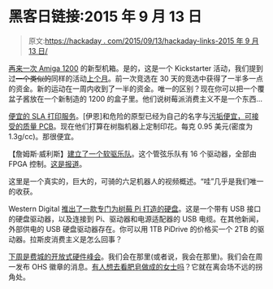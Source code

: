 # 黑客日链接:2015 年 9 月 13 日

> 原文:[https://hackaday . com/2015/09/13/hackaday-links-2015 年 9 月 13 日/](https://hackaday.com/2015/09/13/hackaday-links-september-13-2015/)

[再来一次 Amiga 1200](https://www.kickstarter.com/projects/a1200housing/new-amiga-1200-cases-made-from-new-molds) 的新型机箱。是的，这是一个 Kickstarter 活动，我们提到过~~一个类似的~~同样的活动[上个月](http://hackaday.com/2015/08/02/hackaday-links-august-2-2015/)。前一次竞选在 30 天的竞选中获得了一半多一点的资金。新的运动在一周内收到了一半的资金。唯一的区别？现在你可以把一个覆盆子酱放在一个新制造的 1200 的盒子里。他们说树莓派消费主义不是一个东西…

[便宜的 SLA 打印服务](http://dev.dangerousprototypes.com/store/print3d)。[伊恩]和危险的原型已经为自己的名字与[污垢便宜，可接受的质量 PCB](http://dirtypcbs.com/)。现在他们打算在树脂机器上定制印花。每克 0.95 美元(密度为 1.3g/cc)。那很便宜。

【詹姆斯·威利斯】[建立了一个软驱乐队](https://www.youtube.com/watch?v=7S60M0eb3WQ)。这个管弦乐队有 16 个驱动器，全部由 FPGA 控制。[这是报道](https://decibel.ni.com/content/docs/DOC-41336)。

这里是一个真实的，巨大的，可骑的六足机器人的视频概述。“哇”几乎是我们唯一的收获。

Western Digital [推出了一款专门为树莓 Pi 打造的硬盘](http://store.wdc.com/store/wdeu/en_GB/DisplayAccesoryProductDetailsPage/ThemeID.22586100/Accessories/WD_PiDrive_Kit/productID.325370000/categoryId.13833200)。这是一个带有 USB 接口的硬盘驱动器，以及连接到 Pi、驱动器和电源适配器的 USB 电缆。在其他新闻，外部供电的 USB 硬盘驱动器存在。你可以用 1TB PiDrive 的价格买一个 2TB 的驱动器。拉斯皮消费主义是怎么回事？

[下周是费城的开放式硬件峰会](http://2015.oshwa.org/)。我们会在那里(或者说，我会在那里)。我们会在周一发布 OHS 徽章的消息。[有人想去看肥皂做成的女士吗](http://muttermuseum.org/)？它就在离会场不远的拐角处。